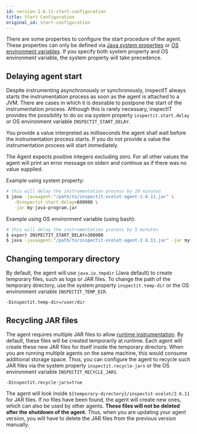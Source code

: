 ```yaml
---
id: version-2.6.11-start-configuration
title: Start Configuration
original_id: start-configuration
---
```


There are some properties to configure the start procedure of the agent. These properties can only be
defined via [Java system properties](#java-system-properties) or [OS environment variables](#os-environment-variables).
If you specify both system property and OS environment variable, the system property will take precedence.

## Delaying agent start

Despite instrumenting asynchronously or synchronously, inspectIT always starts the instrumentation process as soon as
the agent is attached to a JVM. There are cases in which it is desirable to postpone the start of the instrumentation
process. Although this is rarely necessary, inspectIT provides the possibility to do so via system property
`inspectit.start.delay` or OS environment variable `INSPECTIT_START_DELAY`.

You provide a value interpreted as milliseconds the agent shall wait before the instrumentation process starts. If you
do not provide a value the instrumentation process will start immediately.

The Agent expects positive integers excluding zero. For all other values the agent will print an error message on stderr
and continue as if there was no value supplied.

Example using system property:
```bash
# this will delay the instrumentation process by 10 minutes
$ java -javaagent:"/path/to/inspectit-ocelot-agent-2.6.11.jar" \
   -Dinspectit.start.delay=600000 \
   -jar my-java-program.jar
```

Example using OS environment variable (using bash):
```bash
# this will delay the instrumentation process by 5 minutes
$ export INSPECTIT_START_DELAY=300000
$ java -javaagent:"/path/to/inspectit-ocelot-agent-2.6.11.jar" -jar my-java-program.jar
```

## Changing temporary directory

By default, the agent will use ``java.io.tmpdir`` (Java default) to create temporary files, such as logs or
JAR files. To change the path of the temporary directory, use the system property `inspectit.temp-dir` 
or the OS environment variable `INSPECTIT_TEMP_DIR`.

```
-Dinspectit.temp-dir=/user/dir
```

## Recycling JAR files

The agent requires multiple JAR files to allow [runtime instrumentation](instrumentation/instrumentation.md).
By default, these files will be created temporarily at runtime. 
Each agent will create these new JAR files for itself inside the temporary directory.
When you are running multiple agents on the same machine, this would consume additional storage space.
Thus, you can configure the agent to recycle such JAR files via the system property `inspectit.recycle-jars`
or the OS environment variable `INSPECTIT_RECYCLE_JARS`.

```
-Dinspectit.recycle-jars=true
```

The agent will look inside ``${temporary-directory}/inspectit-ocelot/2.6.11`` for JAR files.
If no files have been found, the agent will create new ones, which can also be used by other agents.
**These files will not be deleted after the shutdown of the agent.** Thus, when you are updating your agent version,
you will have to delete the JAR files from the previous version manually.
